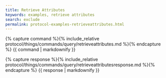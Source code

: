 ```yaml
---
title: Retrieve Attributes
keywords: examples, retrieve attributes
search: exclude
permalink: protocol-examples-retrieveattributes.html
---
```


{% capture command %}{% include_relative protocol/things/commands/query/retrieveattributes.md %}{% endcapture %}
{{ command | markdownify }}

{% capture response %}{% include_relative protocol/things/commands/query/retrieveattributesresponse.md %}{% endcapture %}
{{ response | markdownify }}

